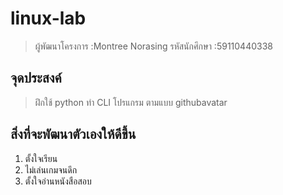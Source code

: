 # linux-lab

> ผู้พัฒนาโครงการ :Montree Norasing
> รหัสนักศึกษา :59110440338

## จุดประสงค์
> ฝึกใช้ python ทำ CLI โปรแกรม ตามแบบ githubavatar

## สิ่งที่จะพัฒนาตัวเองให้ดีขึ้น

1. ตั้งใจเรียน
2. ไม่เล่นเกมจนดึก
3. ตั้งใจอ่านหนังสือสอบ

